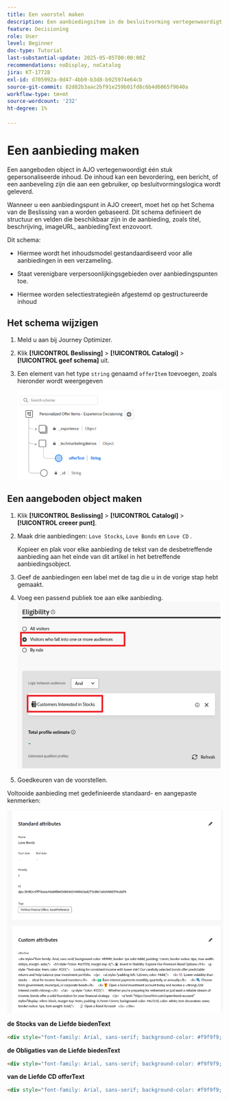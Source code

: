 ```yaml
---
title: Een voorstel maken
description: Een aanbiedingsitem in de besluitvorming vertegenwoordigt één stuk gepersonaliseerde inhoud, zoals een bericht, afbeelding, promotie of aanbeveling, dat aan een gebruiker kan worden geleverd op basis van gedefinieerde regels en voorwaarden.
feature: Decisioning
role: User
level: Beginner
doc-type: Tutorial
last-substantial-update: 2025-05-05T00:00:00Z
recommendations: noDisplay, noCatalog
jira: KT-17728
exl-id: d705992a-0d47-4bb9-b3d8-b925974e64cb
source-git-commit: 82d82b3aac2bf91e259b01fd8c6b4d6065f9640a
workflow-type: tm+mt
source-wordcount: '232'
ht-degree: 1%

---
```


# Een aanbieding maken

Een aangeboden object in AJO vertegenwoordigt één stuk gepersonaliseerde inhoud. De inhoud kan een bevordering, een bericht, of een aanbeveling zijn die aan een gebruiker, op besluitvormingslogica wordt geleverd.

Wanneer u een aanbiedingspunt in AJO creeert, moet het op het Schema van de Beslissing van a  worden gebaseerd. Dit schema definieert de structuur en velden die beschikbaar zijn in de aanbieding, zoals titel, beschrijving, imageURL, aanbiedingText enzovoort.

Dit schema:

* Hiermee wordt het inhoudsmodel gestandaardiseerd voor alle aanbiedingen in een verzameling.

* Staat verenigbare verpersoonlijkingsgebieden over aanbiedingspunten toe.

* Hiermee worden selectiestrategieën afgestemd op gestructureerde inhoud

## Het schema wijzigen

1. Meld u aan bij Journey Optimizer.
1. Klik **[!UICONTROL Beslissing]** > **[!UICONTROL Catalogi]** > **[!UICONTROL geef schema]** uit.
1. Een element van het type `string` genaamd `offerItem` toevoegen, zoals hieronder wordt weergegeven

   ![&#x200B; besluit-schema &#x200B;](assets/offer-schema.png)

## Een aangeboden object maken

1. Klik **[!UICONTROL Beslissing]** > **[!UICONTROL Catalogi]** > **[!UICONTROL creeer punt]**.

1. Maak drie aanbiedingen: `Love Stocks`, `Love Bonds` en `Love CD` .

   Kopieer en plak voor elke aanbieding de tekst van de desbetreffende aanbieding aan het einde van dit artikel in het betreffende aanbiedingsobject.

1. Geef de aanbiedingen een label met de tag die u in de vorige stap hebt gemaakt.
1. Voeg een passend publiek toe aan elke aanbieding.
   ![&#x200B; aanbieding-geschiktheid &#x200B;](assets/offer-eligibility.png)
1. Goedkeuren van de voorstellen.

Voltooide aanbieding met gedefinieerde standaard- en aangepaste kenmerken:

![&#x200B; aanbieding van de liefdesaandelen &#x200B;](assets/love-bonds.png)

**de Stocks van de Liefde biedenText**

```html
<div style="font-family: Arial, sans-serif; background-color: #f9f9f9; border: 1px solid #ddd; padding: 1.5rem; border-radius: 8px; max-width: 600px; margin: auto;">   <h3 style="color: #1a73e8; margin-top: 0;">📈 Open a Stock Trading Account & Get $100 in Bonus Stock</h3>   <p style="font-size: 1rem; color: #333;">     Ready to start building your portfolio? Open a new stock trading account with us and receive a      <strong>$100 bonus in stock</strong> — on us.   </p>   <ul style="padding-left: 1.25rem; color: #444;">     <li>🧾 No account minimums — start investing with as little as $1</li>     <li>📉 $0 commissions on online stock trades</li>     <li>📊 Access to powerful trading tools and real-time analytics</li>     <li>🎓 Free educational resources to help you invest confidently</li>   </ul>   <p style="color: #333;">     It's never been easier to start trading. Join thousands of investors who trust us to help them grow their wealth.   </p>   <a href="https://yourbrokerage.com/open-account"      style="display: inline-block; margin-top: 1rem; padding: 0.75rem 1.5rem; background-color: #1a73e8; color: white; text-decoration: none; border-radius: 5px; font-weight: bold;">      🚀 Open Your Account Today   </a> </div>
```

**de Obligaties van de Liefde biedenText**

```html
<div style="font-family: Arial, sans-serif; background-color: #f9f9f9; border: 1px solid #ddd; padding: 1.5rem; border-radius: 8px; max-width: 600px; margin: auto;">   <h3 style="color: #6c757d; margin-top: 0;">🏦 Invest in Stability: Explore Our Premium Bond Options</h3>   <p style="font-size: 1rem; color: #333;">     Looking for consistent income with lower risk? Our carefully selected bonds offer predictable returns and help balance your investment portfolio.   </p>   <ul style="padding-left: 1.25rem; color: #444;">     <li>📉 Lower volatility than stocks — ideal for income-focused investors</li>     <li>💵 Earn interest payments monthly, quarterly, or annually</li>     <li>🔍 Choose from government, municipal, or corporate bonds</li>     <li>🎁 Open a bond investment account today and receive a <strong>$50 interest credit</strong></li>   </ul>   <p style="color: #333;">     Whether you're preparing for retirement or just want a reliable stream of income, bonds offer a solid foundation for your financial strategy.   </p>   <a href="https://yourfirm.com/open-bond-account"      style="display: inline-block; margin-top: 1rem; padding: 0.75rem 1.5rem; background-color: #6c757d; color: white; text-decoration: none; border-radius: 5px; font-weight: bold;">      🧾 Open a Bond Account   </a> </div>
```

**van de Liefde CD offerText**

```html
<div style="font-family: Arial, sans-serif; background-color: #f9f9f9; border: 1px solid #ddd; padding: 1.5rem; border-radius: 8px; max-width: 600px; margin: auto;">   <h3 style="color: #28a745; margin-top: 0;">💰 Lock in a 5.25% APY — Open Your CD Account Today</h3>   <p style="font-size: 1rem; color: #333;">     Secure your savings with a high-yield Certificate of Deposit. For a limited time, enjoy a      <strong>guaranteed 5.25% annual percentage yield (APY)</strong> on 12-month CDs.   </p>   <ul style="padding-left: 1.25rem; color: #444;">     <li>🔒 Guaranteed returns with FDIC insurance</li>     <li>📈 Lock in today's high rates before they change</li>     <li>💼 Flexible terms from 6 to 24 months</li>     <li>🎁 Open with just $500 and get a $50 bonus</li>   </ul>   <p style="color: #333;">     Whether you're saving for a short-term goal or building a conservative income strategy, our CDs offer peace of mind and predictable growth.   </p>   <a href="https://yourbank.com/open-cd"      style="display: inline-block; margin-top: 1rem; padding: 0.75rem 1.5rem; background-color: #28a745; color: white; text-decoration: none; border-radius: 5px; font-weight: bold;">      💼 Open a CD Account   </a> </div>
```
